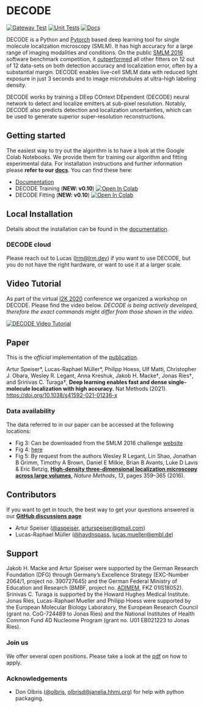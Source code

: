 # DECODE
[![Gateway Test](https://github.com/TuragaLab/DECODE/actions/workflows/test_gateway.yml/badge.svg)](https://github.com/TuragaLab/DECODE/actions/workflows/test_gateway.yml)
[![Unit Tests](https://github.com/TuragaLab/DECODE/actions/workflows/unit_tests.yml/badge.svg)](https://github.com/TuragaLab/DECODE/actions/workflows/unit_tests.yml)
[![Docs](https://readthedocs.org/projects/decode/badge/?version=master)](https://decode.readthedocs.io/en/master/?badge=master)

DECODE is a Python and [Pytorch](http://pytorch.org/) based deep learning tool for single molecule 
localization microscopy (SMLM). It has high accuracy for a large range of imaging modalities and 
conditions. 
On the public [SMLM 2016](http://bigwww.epfl.ch/smlm/challenge2016/) software benchmark competition,
it [outperformed](http://bigwww.epfl.ch/smlm/challenge2016/leaderboard.html) all other fitters on 
12 out of 12 data-sets on both detection accuracy and localization error, often by a 
substantial margin. DECODE enables live-cell SMLM data with reduced light exposure in just 3 
seconds and to image microtubules at ultra-high labeling density.

DECODE works by training a DEep COntext DEpendent (DECODE) neural network to detect and localize 
emitters at sub-pixel resolution. Notably, DECODE also predicts detection and localization 
uncertainties, which can be used to generate superior super-resolution reconstructions.

## Getting started

The easiest way to try out the algorithm is to have a look at the Google Colab Notebooks. 
We provide them for training our algorithm and fitting experimental data. For installation instructions and further 
information please **refer to our** [**docs**](https://decode.readthedocs.io).
You can find these here:

- [Documentation](https://decode.readthedocs.io)
- DECODE Training (**NEW: v0.10**) [![Open In Colab](https://colab.research.google.com/assets/colab-badge.svg)](https://colab.research.google.com/drive/1uQ7w1zaqpy9EIjUdaLyte99FJIhJ6N8E?usp=sharing)
- DECODE Fitting (**NEW: v0.10**) [![Open In Colab](https://colab.research.google.com/assets/colab-badge.svg)](https://colab.research.google.com/drive/1HAvJUL29vVuCHMZHMbU9jxd4fbLIPdhZ?usp=sharing)

## Local Installation

Details about the installation can be found in the [documentation](https://decode.readthedocs.io).

### DECODE cloud
Please reach out to Lucas (lrm@lrm.dev) if you want to use DECODE, but you do not have the right hardware, or
want to use it at a larger scale.

## Video Tutorial
As part of the virtual [I2K 2020](https://www.janelia.org/you-janelia/conferences/from-images-to-knowledge-with-imagej-friends) conference we organized a workshop on DECODE.
Please find the video below.
*DECODE is being actively developed, therefore the exact commands might differ from those shown in the video.*

[![DECODE Video Tutorial](https://img.youtube.com/vi/zoWsj3FCUJs/0.jpg)](https://www.youtube.com/watch?v=zoWsj3FCUJs)

## Paper
This is the *official* implementation of the [publication](https://rdcu.be/cw7uV).

Artur Speiser*, Lucas-Raphael Müller*, Philipp Hoess, Ulf Matti, Christopher J. Obara, Wesley R. Legant, Anna Kreshuk, Jakob H. Macke†, Jonas Ries†, and Srinivas C. Turaga†, **Deep learning enables fast and dense single-molecule localization with high accuracy.** Nat Methods (2021). https://doi.org/10.1038/s41592-021-01236-x

### Data availability
The data referred to in our paper can be accessed at the following locations:
- Fig 3: Can be downloaded from the SMLM 2016 challenge [website](http://bigwww.epfl.ch/smlm/challenge2016/)
- Fig 4: [here](https://oc.embl.de/index.php/s/SFM6Pc8RetX09pJ)
- Fig 5: By request from the authors Wesley R Legant, Lin Shao, Jonathan B Grimm, Timothy A Brown, Daniel E Milkie, Brian B Avants, Luke D Lavis & Eric Betzig, [**High-density three-dimensional localization microscopy across large volumes**](https://www.nature.com/articles/nmeth.3797), _Nature Methods_, *13*, pages 359–365 (2016).

## Contributors
If you want to get in touch, the best way to get your questions answered is our [**GitHub discussions page**](https://github.com/TuragaLab/DECODE/discussions)
- Artur Speiser ([@aspeiser](https://github.com/ASpeiser), arturspeiser@gmail.com)
- Lucas-Raphael Müller ([@haydnspass](https://github.com/Haydnspass), lucas.mueller@embl.de)

## Support

Jakob H. Macke and Artur Speiser were supported by the German Research Foundation (DFG) through Germany’s Excellence Strategy (EXC-Number 2064/1, project no. 390727645) and the German Federal Ministry of Education and Research (BMBF, project no. [ADIMEM](https://fit.uni-tuebingen.de/Project/Details?id=9199), FKZ 01IS18052). 
Srinivas C. Turaga is supported by the Howard Hughes Medical Institute. Jonas Ries, Lucas-Raphael Mueller and Philipp Hoess were supported by the European Molecular Biology Laboratory, the European Research Council (grant no. CoG-724489 to Jonas Ries) and the National Institutes of Health Common Fund 4D Nucleome Program (grant no. U01 EB021223 to Jonas Ries). 

### Join us
We offer several open positions. Please take a look at the [pdf](https://www.embl.de/download/ries/other/Simalesam_ad.pdf) on how to apply.

### Acknowledgements
- Don Olbris ([@olbris](https://github.com/olbris), olbrisd@janelia.hhmi.org) for help with python packaging.

